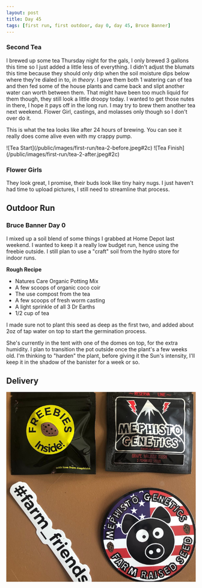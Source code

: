 ```yaml
---
layout: post
title: Day 45
tags: [first run, first outdoor, day 0, day 45, Bruce Banner]
---
```


### Second Tea

I brewed up some tea Thursday night for the gals, I only brewed 3 gallons this time so I just added a little less of everything. I didn't adjust the blumats this time because they should only drip when the soil moisture dips below where they're dialed in to, <i class="orange">in theory</i>. I gave them both 1 watering can of tea and then fed some of the house plants and came back and slipt another water can worth between them. That might have been too much liquid for them though, they still look a little droopy today. I wanted to get those nutes in there, I hope it pays off in the long run.  I may try to brew them another tea next weekend. Flower Girl, castings, and molasses only though so I don't over do it.

This is what the tea looks like after 24 hours of brewing. You can see it really does come alive even with my crappy pump.

<span class="pic-row">
![Tea Start](/public/images/first-run/tea-2-before.jpeg#2c)
![Tea Finish](/public/images/first-run/tea-2-after.jpeg#2c)
</span>

### Flower Girls

They look great, I promise, their buds look like tiny hairy nugs. I just haven't had time to upload pictures, I still need to streamline that process.

## Outdoor Run

### Bruce Banner Day 0

I mixed up a soil blend of some things I grabbed at Home Depot last weekend. I wanted to keep it a really low budget run, hence using the freebie outside. I still plan to use a "craft" soil from the hydro store for indoor runs.

__Rough Recipe__

- Natures Care Organic Potting Mix
- A few scoops of organic coco coir
- The use compost from the tea
- A few scoops of fresh worm casting
- A light sprinkle of all 3 Dr Earths
- 1/2 cup of tea

I made sure not to plant this seed as deep as the first two, and added about 2oz of tap water on top to start the germination process.  

She's currently in the tent with one of the domes on top, for the extra humidity. I plan to transition the pot outside once the plant's a few weeks old. I'm thinking to "harden" the plant, before giving it the Sun's intensity, I'll keep it in the shadow of the banister for a week or so.

## Delivery

![MephHead](/public/images/meph.jpg#75)
